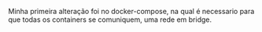 Minha primeira alteração foi no docker-compose, na qual é necessario para que todas os containers se comuniquem, uma rede em bridge.
